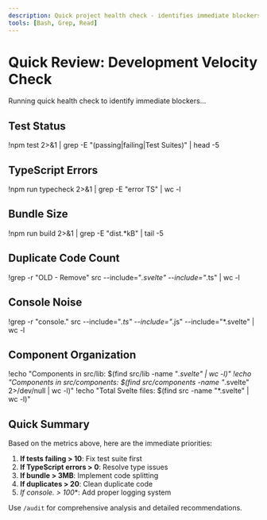 ```yaml
---
description: Quick project health check - identifies immediate blockers for rapid prototyping
tools: [Bash, Grep, Read]
---
```


# Quick Review: Development Velocity Check

Running quick health check to identify immediate blockers...

## Test Status
!npm test 2>&1 | grep -E "(passing|failing|Test Suites)" | head -5

## TypeScript Errors
!npm run typecheck 2>&1 | grep -E "error TS" | wc -l

## Bundle Size
!npm run build 2>&1 | grep -E "dist.*kB" | tail -5

## Duplicate Code Count
!grep -r "OLD - Remove" src --include="*.svelte" --include="*.ts" | wc -l

## Console Noise
!grep -r "console\." src --include="*.ts" --include="*.js" --include="*.svelte" | wc -l

## Component Organization
!echo "Components in src/lib: $(find src/lib -name "*.svelte" | wc -l)"
!echo "Components in src/components: $(find src/components -name "*.svelte" 2>/dev/null | wc -l)"
!echo "Total Svelte files: $(find src -name "*.svelte" | wc -l)"

## Quick Summary

Based on the metrics above, here are the immediate priorities:

1. **If tests failing > 10**: Fix test suite first
2. **If TypeScript errors > 0**: Resolve type issues
3. **If bundle > 3MB**: Implement code splitting
4. **If duplicates > 20**: Clean duplicate code
5. **If console.* > 100**: Add proper logging system

Use `/audit` for comprehensive analysis and detailed recommendations.